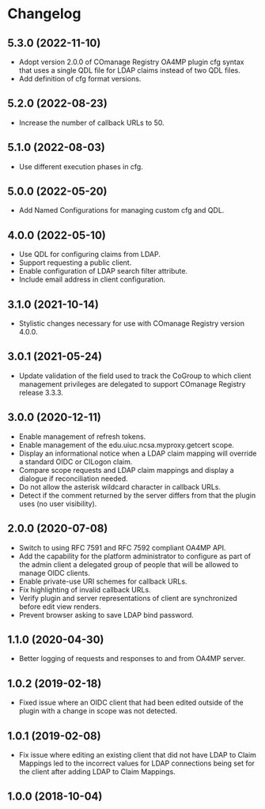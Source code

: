 # Changelog

## 5.3.0 (2022-11-10)

- Adopt version 2.0.0 of COmanage Registry OA4MP plugin cfg syntax
  that uses a single QDL file for LDAP claims instead of two
  QDL files.
- Add definition of cfg format versions.

## 5.2.0 (2022-08-23)

- Increase the number of callback URLs to 50.

## 5.1.0 (2022-08-03)

- Use different execution phases in cfg.

## 5.0.0 (2022-05-20)

- Add Named Configurations for managing custom cfg and QDL.

## 4.0.0 (2022-05-10)

- Use QDL for configuring claims from LDAP.
- Support requesting a public client.
- Enable configuration of LDAP search filter attribute.
- Include email address in client configuration.

## 3.1.0 (2021-10-14)

- Stylistic changes necessary for use with COmanage Registry version 4.0.0.

## 3.0.1 (2021-05-24)

- Update validation of the field used to track the CoGroup to which
client management privileges are delegated to support COmanage Registry
release 3.3.3.

## 3.0.0 (2020-12-11)

- Enable management of refresh tokens.
- Enable management of the edu.uiuc.ncsa.myproxy.getcert scope.
- Display an informational notice when a LDAP claim mapping
  will override a standard OIDC or CILogon claim.
- Compare scope requests and LDAP claim mappings and display a
  dialogue if reconciliation needed.
- Do not allow the asterisk wildcard character in callback URLs.
- Detect if the comment returned by the server differs from
  that the plugin uses (no user visibility).

## 2.0.0 (2020-07-08)

- Switch to using RFC 7591 and RFC 7592 compliant OA4MP API.
- Add the capability for the platform administrator to configure as part
of the admin client a delegated group of people that will be allowed to
manage OIDC clients.
- Enable private-use URI schemes for callback URLs.
- Fix highlighting of invalid callback URLs.
- Verify plugin and server representations of client are
  synchronized before edit view renders.
- Prevent browser asking to save LDAP bind password.

## 1.1.0 (2020-04-30)

- Better logging of requests and responses to and from OA4MP
  server.

## 1.0.2 (2019-02-18)

- Fixed issue where an OIDC client that had been edited outside of
the plugin with a change in scope was not detected.

## 1.0.1 (2019-02-08)

- Fix issue where editing an existing client that did not have
LDAP to Claim Mappings led to the incorrect values for LDAP connections
being set for the client after adding LDAP to Claim Mappings.

## 1.0.0 (2018-10-04)
